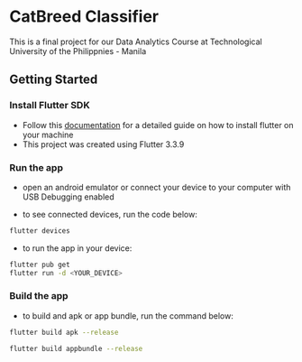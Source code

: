 # CatBreed Classifier

This is a final project for our Data Analytics Course at Technological University of the Philippnies - Manila

## Getting Started

### Install Flutter SDK
- Follow this [documentation](https://docs.flutter.dev/get-started/install) for a detailed guide on how to install flutter on your machine
- This project was created using Flutter 3.3.9

### Run the app
- open an android emulator or connect your device to your computer with USB Debugging enabled 

- to see connected devices, run the code below:
```bash
flutter devices
```
- to run the app in your device:
```bash
flutter pub get
flutter run -d <YOUR_DEVICE> 
```

### Build the app
- to build and apk or app bundle, run the command below:
```bash
flutter build apk --release  
```
```bash
flutter build appbundle --release  
```
